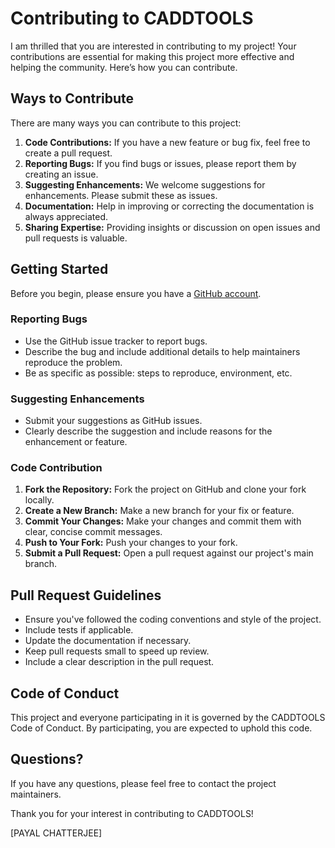 # Contributing to CADDTOOLS

I am thrilled that you are interested in contributing to my project! Your contributions are essential for making this project more effective and helping the community. Here’s how you can contribute.

## Ways to Contribute

There are many ways you can contribute to this project:

1. **Code Contributions:** If you have a new feature or bug fix, feel free to create a pull request.
2. **Reporting Bugs:** If you find bugs or issues, please report them by creating an issue.
3. **Suggesting Enhancements:** We welcome suggestions for enhancements. Please submit these as issues.
4. **Documentation:** Help in improving or correcting the documentation is always appreciated.
5. **Sharing Expertise:** Providing insights or discussion on open issues and pull requests is valuable.

## Getting Started

Before you begin, please ensure you have a [GitHub account](https://github.com/signup).

### Reporting Bugs

- Use the GitHub issue tracker to report bugs.
- Describe the bug and include additional details to help maintainers reproduce the problem.
- Be as specific as possible: steps to reproduce, environment, etc.

### Suggesting Enhancements

- Submit your suggestions as GitHub issues.
- Clearly describe the suggestion and include reasons for the enhancement or feature.

### Code Contribution

1. **Fork the Repository:** Fork the project on GitHub and clone your fork locally.
2. **Create a New Branch:** Make a new branch for your fix or feature.
3. **Commit Your Changes:** Make your changes and commit them with clear, concise commit messages.
4. **Push to Your Fork:** Push your changes to your fork.
5. **Submit a Pull Request:** Open a pull request against our project's main branch.

## Pull Request Guidelines

- Ensure you've followed the coding conventions and style of the project.
- Include tests if applicable.
- Update the documentation if necessary.
- Keep pull requests small to speed up review.
- Include a clear description in the pull request.

## Code of Conduct

This project and everyone participating in it is governed by the CADDTOOLS Code of Conduct. By participating, you are expected to uphold this code.

## Questions?

If you have any questions, please feel free to contact the project maintainers.

Thank you for your interest in contributing to CADDTOOLS!

[PAYAL CHATTERJEE]

